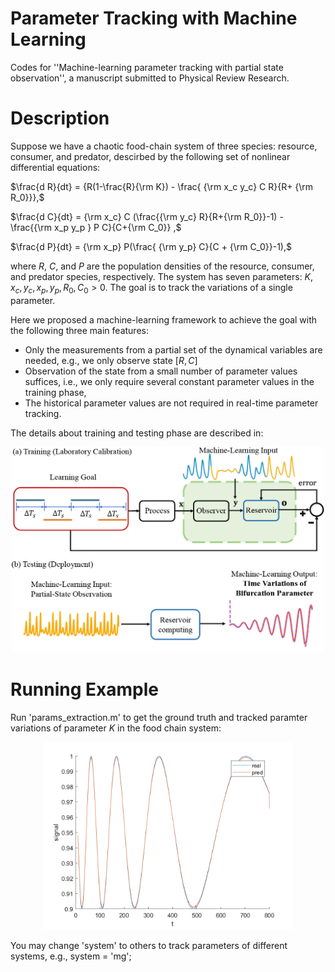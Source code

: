 # Parameter Tracking with Machine Learning
Codes for ''Machine-learning parameter tracking with partial state observation'', a manuscript submitted to Physical Review Research.

# Description

Suppose we have a chaotic food-chain system of three species: resource, consumer, and predator, descirbed by the following set of nonlinear differential equations:

$\frac{d R}{dt} = {R(1-\frac{R}{\rm K}) - \frac{ {\rm x_c y_c} C R}{R+ {\rm R_0}}},$

$\frac{d C}{dt} = {\rm x_c} C (\frac{{\rm y_c} R}{R+{\rm R_0}}-1) - \frac{{\rm x_p y_p } P C}{C+{\rm C_0}} ,$

$\frac{d P}{dt} = {\rm x_p} P(\frac{ {\rm y_p} C}{C + {\rm C_0}}-1),$

where $R$, $C$, and $P$ are the population densities of the resource, consumer, and predator species, respectively. The system has seven parameters: $K, x_c, y_c, x_p, y_p, R_0, C_0 > 0$. The goal is to track the variations of a single parameter.

Here we proposed a machine-learning framework to achieve the goal with the following three main features: 

* Only the measurements from a partial set of the dynamical variables are needed, e.g., we only observe state $[R, C]$
* Observation of the state from a small number of parameter values suffices, i.e., we only require several constant parameter values in the training phase, 
* The historical parameter values are not required in real-time parameter tracking.

The details about training and testing phase are described in:

<p align="center">
<img src='results/figure1.png' width='500'>
</p>

# Running Example
Run 'params_extraction.m' to get the ground truth and tracked paramter variations of parameter $K$ in the food chain system:

<p align="center">
<img src='results/foodchain.png' width='400'>
</p>

You may change 'system' to others to track parameters of different systems, e.g., system = 'mg';
